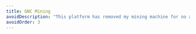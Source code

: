 ```yaml
---
title: GNC Mining
avoidDescription: "This platform has removed my mining machine for no apparent reason. I have tried contacting them, but they ignore me. This has happened to multiple people."
avoidOrder: 3
---
```

